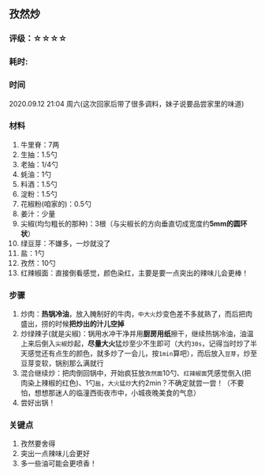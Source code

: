 ## 孜然炒

### 评级：☆☆☆☆

### 耗时: 

### 时间
2020.09.12 21:04 周六(这次回家后带了很多调料，妹子说要品尝家里的味道)  

### 材料
1. 牛里脊：7两
2. 生抽：1.5勺
3. 老抽：1/4勺 
4. 蚝油：1勺
5. 料酒：1.5勺
6. 淀粉：1.5勺
7. 花椒粉(咱家的)：0.5勺
8. 姜汁：少量
9. 尖椒(均匀粗长的那种)：3根（与尖椒长的方向垂直切成宽度约**5mm的圆环状**）
10. 绿豆芽：不嫌多，一炒就没了
11. 盐：1勺
12. 孜然：10勺
13. 红辣椒面：直接倒看感觉，颜色染红，主要是要一点突出的辣味儿会更棒！

### 步骤
1. 炒肉：**热锅冷油**，放入腌制好的牛肉，`中大火`炒变色差不多就熟了，而后把肉盛出，捞的时候**把炒出的汁儿空掉**
2. 炒绿辣子(就是尖椒)：锅用水冲干净并用**厨房用纸**擦干，继续热锅冷油，油温上来后倒入`尖椒`炒起，**尽量大火**猛炒至少不生即可（大约`30s`，记得当时炒了半天感觉还有点生的颜色，就多炒了一会儿，按`1min`算吧），而后放入`豆芽`，炒至豆芽变软，锅别那么满就行
3. 混合继续炒：把肉倒回锅中，开始疯狂放`孜然面`10勺、`红辣椒面`凭感觉倒入(把肉染上辣椒的红色)、1勺`盐`，`大火猛炒`大约2min？不确定就尝一尝！（不要怕，想想那迷人的临潼西街夜市中，小城夜晚美食的气息）
5. 尝好出锅！

### 关键点
1. 孜然要舍得
2. 突出一点辣味儿会更好
3. 多一些油可能会更喷香！